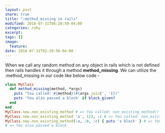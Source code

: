 ```yaml
---
layout: post
share: true
title: ":method_missing in rails"
modified: 2018-07-31T08:20:50-04:00
categories: ruby
excerpt:
tags: []
image:
  feature:
date: 2018-07-31T02:20:50-04:00
---
```


When we call any random method on any object in rails which is not defined then rails handles it through a method **method_missing**.
We can utilize the :method_missing in our code like below code - 

```ruby
class MyClass
  def method_missing(method, *args)
    puts "You called: #{method}(#{args.join(', ')})"
    puts 'You also passed a block' if block_given?
  end
end
MyClass.new.non_existing_method # => You called: non_existing_method()
MyClass.new.non_existing_method 'a', 123, :c # => You called: non_existing_method(a, 123, c)
MyClass.new.non_existing_method(:a, :b, :c) { puts 'a block' } # => You called: non_existing_method(a, b, c)
# => You also passed a block
```
